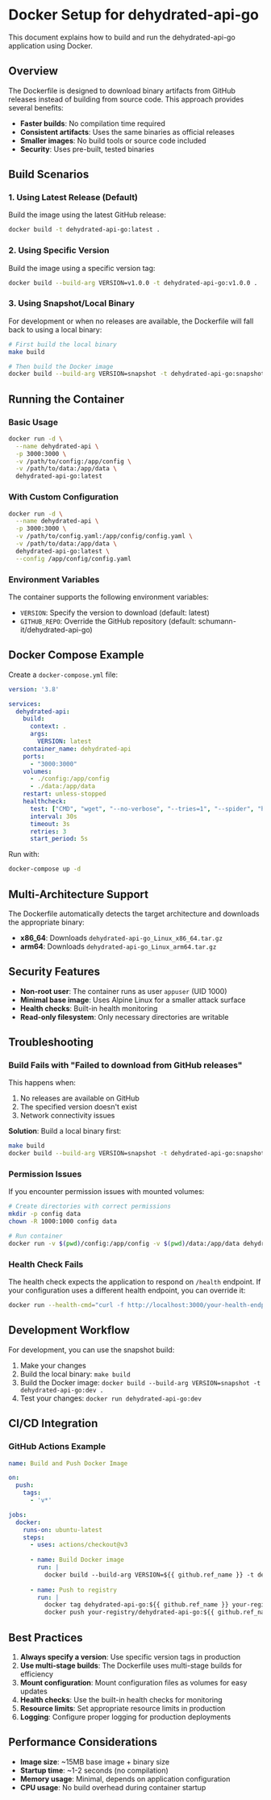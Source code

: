 # Docker Setup for dehydrated-api-go

This document explains how to build and run the dehydrated-api-go application using Docker.

## Overview

The Dockerfile is designed to download binary artifacts from GitHub releases instead of building from source code. This approach provides several benefits:

- **Faster builds**: No compilation time required
- **Consistent artifacts**: Uses the same binaries as official releases
- **Smaller images**: No build tools or source code included
- **Security**: Uses pre-built, tested binaries

## Build Scenarios

### 1. Using Latest Release (Default)

Build the image using the latest GitHub release:

```bash
docker build -t dehydrated-api-go:latest .
```

### 2. Using Specific Version

Build the image using a specific version tag:

```bash
docker build --build-arg VERSION=v1.0.0 -t dehydrated-api-go:v1.0.0 .
```

### 3. Using Snapshot/Local Binary

For development or when no releases are available, the Dockerfile will fall back to using a local binary:

```bash
# First build the local binary
make build

# Then build the Docker image
docker build --build-arg VERSION=snapshot -t dehydrated-api-go:snapshot .
```

## Running the Container

### Basic Usage

```bash
docker run -d \
  --name dehydrated-api \
  -p 3000:3000 \
  -v /path/to/config:/app/config \
  -v /path/to/data:/app/data \
  dehydrated-api-go:latest
```

### With Custom Configuration

```bash
docker run -d \
  --name dehydrated-api \
  -p 3000:3000 \
  -v /path/to/config.yaml:/app/config/config.yaml \
  -v /path/to/data:/app/data \
  dehydrated-api-go:latest \
  --config /app/config/config.yaml
```

### Environment Variables

The container supports the following environment variables:

- `VERSION`: Specify the version to download (default: latest)
- `GITHUB_REPO`: Override the GitHub repository (default: schumann-it/dehydrated-api-go)

## Docker Compose Example

Create a `docker-compose.yml` file:

```yaml
version: '3.8'

services:
  dehydrated-api:
    build:
      context: .
      args:
        VERSION: latest
    container_name: dehydrated-api
    ports:
      - "3000:3000"
    volumes:
      - ./config:/app/config
      - ./data:/app/data
    restart: unless-stopped
    healthcheck:
      test: ["CMD", "wget", "--no-verbose", "--tries=1", "--spider", "http://localhost:3000/health"]
      interval: 30s
      timeout: 3s
      retries: 3
      start_period: 5s
```

Run with:

```bash
docker-compose up -d
```

## Multi-Architecture Support

The Dockerfile automatically detects the target architecture and downloads the appropriate binary:

- **x86_64**: Downloads `dehydrated-api-go_Linux_x86_64.tar.gz`
- **arm64**: Downloads `dehydrated-api-go_Linux_arm64.tar.gz`

## Security Features

- **Non-root user**: The container runs as user `appuser` (UID 1000)
- **Minimal base image**: Uses Alpine Linux for a smaller attack surface
- **Health checks**: Built-in health monitoring
- **Read-only filesystem**: Only necessary directories are writable

## Troubleshooting

### Build Fails with "Failed to download from GitHub releases"

This happens when:
1. No releases are available on GitHub
2. The specified version doesn't exist
3. Network connectivity issues

**Solution**: Build a local binary first:
```bash
make build
docker build --build-arg VERSION=snapshot -t dehydrated-api-go:snapshot .
```

### Permission Issues

If you encounter permission issues with mounted volumes:

```bash
# Create directories with correct permissions
mkdir -p config data
chown -R 1000:1000 config data

# Run container
docker run -v $(pwd)/config:/app/config -v $(pwd)/data:/app/data dehydrated-api-go:latest
```

### Health Check Fails

The health check expects the application to respond on `/health` endpoint. If your configuration uses a different health endpoint, you can override it:

```bash
docker run --health-cmd="curl -f http://localhost:3000/your-health-endpoint" dehydrated-api-go:latest
```

## Development Workflow

For development, you can use the snapshot build:

1. Make your changes
2. Build the local binary: `make build`
3. Build the Docker image: `docker build --build-arg VERSION=snapshot -t dehydrated-api-go:dev .`
4. Test your changes: `docker run dehydrated-api-go:dev`

## CI/CD Integration

### GitHub Actions Example

```yaml
name: Build and Push Docker Image

on:
  push:
    tags:
      - 'v*'

jobs:
  docker:
    runs-on: ubuntu-latest
    steps:
      - uses: actions/checkout@v3
      
      - name: Build Docker image
        run: |
          docker build --build-arg VERSION=${{ github.ref_name }} -t dehydrated-api-go:${{ github.ref_name }} .
      
      - name: Push to registry
        run: |
          docker tag dehydrated-api-go:${{ github.ref_name }} your-registry/dehydrated-api-go:${{ github.ref_name }}
          docker push your-registry/dehydrated-api-go:${{ github.ref_name }}
```

## Best Practices

1. **Always specify a version**: Use specific version tags in production
2. **Use multi-stage builds**: The Dockerfile uses multi-stage builds for efficiency
3. **Mount configuration**: Mount configuration files as volumes for easy updates
4. **Health checks**: Use the built-in health checks for monitoring
5. **Resource limits**: Set appropriate resource limits in production
6. **Logging**: Configure proper logging for production deployments

## Performance Considerations

- **Image size**: ~15MB base image + binary size
- **Startup time**: ~1-2 seconds (no compilation)
- **Memory usage**: Minimal, depends on application configuration
- **CPU usage**: No build overhead during container startup 